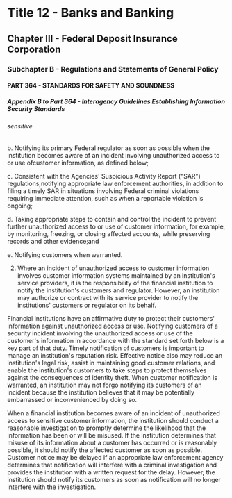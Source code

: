 
# Title 12 - Banks and Banking
## Chapter III - Federal Deposit Insurance Corporation
### Subchapter B - Regulations and Statements of General Policy
#### PART 364 - STANDARDS FOR SAFETY AND SOUNDNESS
##### Appendix B to Part 364 - Interagency Guidelines Establishing Information Security Standards
###### sensitive

b. Notifying its primary Federal regulator as soon as possible when the institution becomes aware of an incident involving unauthorized access to or use ofcustomer information, as defined below;

c. Consistent with the Agencies' Suspicious Activity Report ("SAR") regulations,notifying appropriate law enforcement authorities, in addition to filing a timely SAR in situations involving Federal criminal violations requiring immediate attention, such as when a reportable violation is ongoing;

d. Taking appropriate steps to contain and control the incident to prevent further unauthorized access to or use of customer information, for example, by monitoring, freezing, or closing affected accounts, while preserving records and other evidence;and

e. Notifying customers when warranted.

2. Where an incident of unauthorized access to customer information involves customer information systems maintained by an institution's service providers, it is the responsibility of the financial institution to notify the institution's customers and regulator. However, an institution may authorize or contract with its service provider to notify the institutions' customers or regulator on its behalf.

Financial institutions have an affirmative duty to protect their customers' information against unauthorized access or use. Notifying customers of a security incident involving the unauthorized access or use of the customer's information in accordance with the standard set forth below is a key part of that duty. Timely notification of customers is important to manage an institution's reputation risk. Effective notice also may reduce an institution's legal risk, assist in maintaining good customer relations, and enable the institution's customers to take steps to protect themselves against the consequences of identity theft. When customer notification is warranted, an institution may not forgo notifying its customers of an incident because the institution believes that it may be potentially embarrassed or inconvenienced by doing so.

When a financial institution becomes aware of an incident of unauthorized access to sensitive customer information, the institution should conduct a reasonable investigation to promptly determine the likelihood that the information has been or will be misused. If the institution determines that misuse of its information about a customer has occurred or is reasonably possible, it should notify the affected customer as soon as possible. Customer notice may be delayed if an appropriate law enforcement agency determines that notification will interfere with a criminal investigation and provides the institution with a written request for the delay. However, the institution should notify its customers as soon as notification will no longer interfere with the investigation.
